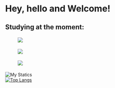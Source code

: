 # Hey, hello and Welcome!


 <h2>
   Studying at the moment: <br>

   <figure>
<img src="https://img.shields.io/badge/Python-14354C?style=for-the-badge&logo=python&logoColor=white">
</figure>
  <figure>
  <img src="https://img.shields.io/badge/PHP-777BB4?style=for-the-badge&logo=php&logoColor=white">
</figure>

<figure>
<img src="https://img.shields.io/badge/MySQL-00000F?style=for-the-badge&logo=mysql&logoColor=white">
</figure>



 </h2>



![My Statics ](https://github-readme-stats.vercel.app/api?username=matthvll&show_icons=true&theme=dracula) <br>
[![Top Langs](https://github-readme-stats.vercel.app/api/top-langs/?username=matthvll&layout=donut)](https://github.com/anuraghazra/github-readme-stats)<br>
